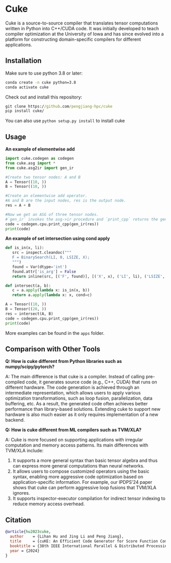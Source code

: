 # Cuke
Cuke is a source-to-source compiler that translates tensor computations written in Python into C++/CUDA code.
It was initially developed to teach compiler optimization at the University of Iowa and has since evolved into a platform for constructing domain-specific compilers  for different applications.


## Installation
Make sure to use python 3.8 or later:
```cmd
conda create -n cuke python=3.8
conda activate cuke 
```
Check out and install this repository:
```cmd
git clone https://github.com/pengjiang-hpc/cuke
pip install cuke/
```

You can also use ``python setup.py install`` to install cuke


## Usage
**An example of elementwise add**
```python
import cuke.codegen as codegen
from cuke.asg import *
from cuke.asg2ir import gen_ir

#Create two tensor nodes: A and B
A = Tensor((10, ))
B = Tensor((10, ))

#Create an elementwise add operator.
#A and B are the input nodes, res is the output node. 
res = A + B

#Now we get an ASG of three tensor nodes.
#`gen_ir` invokes the asg->ir procedure and `print_cpp` returns the generated C++ code. 
code = codegen.cpu.print_cpp(gen_ir(res))
print(code)
```
**An example of set intersection using cond apply**
 ```python
def is_in(x, li):
    src = inspect.cleandoc("""
    F = BinarySearch(LI, 0, LSIZE, X);
    """)
    found = Var(dtype='int')
    found.attr['is_arg'] = False
    return inline(src, [('F', found)], [('X', x), ('LI', li), ('LSIZE', li._size()[0])])

def intersect(a, b):
    c = a.apply(lambda x: is_in(x, b))
    return a.apply(lambda x: x, cond=c)

A = Tensor((10, ))
B = Tensor((20, ))
res = intersect(A, B)
code = codegen.cpu.print_cpp(gen_ir(res))
print(code)
 ```

More examples can be found in the ``apps`` folder. 


## Comparison with Other Tools
**Q: How is cuke different from Python libraries such as numpy/scipy/pytorch?**

A: The main difference is that cuke is a compiler. Instead of calling pre-compiled code, it generates source code (e.g., C++, CUDA) that runs on different hardware. The code generation is achieved through an intermediate representation, which allows users to apply various optimization transformations, such as loop fusion, parallelization, data buffering, etc. As a result, the generated code often achieves better performance than library-based solutions. Extending cuke to support new hardware is also much easier as it only requires implementation of a new backend. 

**Q: How is cuke different from ML compilers such as TVM/XLA?**

A: Cuke is more focused on supporting applications with irregular computation and memory access patterns. Its main differences with TVM/XLA include: 
1) It supports a more general syntax than basic tensor algebra and thus can express more general computations than neural networks. 
2) It allows users to compose customized operators using the basic syntax, enabling more aggressive code optimization based on application-specific information. For example, our IPDPS'24 paper shows that cuke can perform aggressive loop fusions that TVM/XLA ignores. 
3) It supports inspector-executor compilation for indirect tensor indexing to reduce memory access overhead. 

  

## Citation
```bibtex
@article{hu2023cuke,
  author    = {Lihan Hu and Jing Li and Peng Jiang},
  title     = {cuKE: An Efficient Code Generator for Score Function Computation in Knowledge Graph Embedding},
  booktitle = {38th IEEE International Parallel & Distributed Processing Symposium (IPDPS)},
  year = {2024}
}
```
